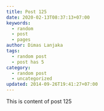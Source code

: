 ```yaml
---
title: Post 125
date: 2020-02-13T08:37:13+07:00
keywords:
  - random
  - post
  - pages
author: Dimas Lanjaka
tags:
  - random post
  - post has 5
category:
  - random post
  - uncategorized
updated: 2014-09-26T19:41:27+07:00
---
```

This is content of post 125